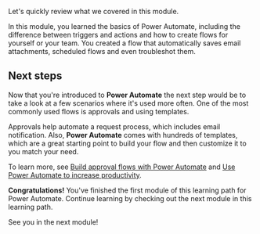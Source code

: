Let's quickly review what we covered in this module.

In this module, you learned the basics of Power Automate, including the difference between triggers and actions and how to create flows for yourself or your team. You created a flow that automatically saves email attachments, scheduled flows and even troubleshot them.

## Next steps
Now that you're introduced to **Power Automate** the next step would be to take a look at a few scenarios where it's used more often. One of the most commonly used flows is approvals and using templates. 

Approvals help automate a request process, which includes email notification. Also, **Power Automate** comes with hundreds of templates, which are a great starting point to build your flow and then customize it to you match your need.

To learn more, see [Build approval flows with Power Automate](/learn/modules/build-approval-flows/?azure-portal=true) and [Use Power Automate to increase productivity](/learn/modules/use-power-automate-increase-productivity/?azure-portal=true).

**Congratulations!** You've finished the first module of this learning path for Power Automate. Continue learning by checking out the next module in this learning path.

See you in the next module!
